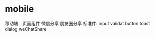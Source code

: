 # mobile
移动端　页面组件 微信分享 朋友圈分享
标准件:  input 
        validat
        button
        toast
        dialog
        weChatShare
        
